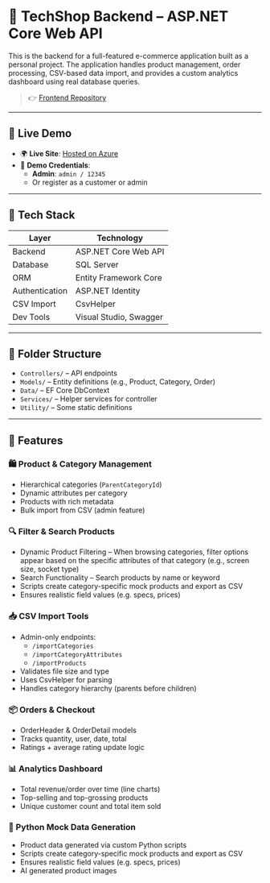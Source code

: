 # 🛒 TechShop Backend – ASP.NET Core Web API

This is the backend for a full-featured e-commerce application built as a personal project. The application handles product management, order processing, CSV-based data import, and provides a custom analytics dashboard using real database queries.

> 👉 [Frontend Repository](https://github.com/AtakanDelikan/TechShop_frontend)

---

## 🔗 Live Demo

- 🌍 **Live Site**: [Hosted on Azure](https://tech-shop.azurewebsites.net/)
- 👤 **Demo Credentials**:
  - **Admin**: `admin / 12345`
  - Or register as a customer or admin

---

## 🧱 Tech Stack

| Layer          | Technology             |
| -------------- | ---------------------- |
| Backend        | ASP.NET Core Web API   |
| Database       | SQL Server             |
| ORM            | Entity Framework Core  |
| Authentication | ASP.NET Identity       |
| CSV Import     | CsvHelper              |
| Dev Tools      | Visual Studio, Swagger |

---

## 📂 Folder Structure

- `Controllers/` – API endpoints
- `Models/` – Entity definitions (e.g., Product, Category, Order)
- `Data/` – EF Core DbContext
- `Services/` – Helper services for controller
- `Utility/` – Some static definitions

---

## 🧩 Features

### 🛍️ Product & Category Management

- Hierarchical categories (`ParentCategoryId`)
- Dynamic attributes per category
- Products with rich metadata
- Bulk import from CSV (admin feature)

### 🔍 Filter & Search Products

- Dynamic Product Filtering – When browsing categories, filter options appear based on the specific attributes of that category (e.g., screen size, socket type)
- Search Functionality – Search products by name or keyword
- Scripts create category-specific mock products and export as CSV
- Ensures realistic field values (e.g. specs, prices)

### 📥 CSV Import Tools

- Admin-only endpoints:
  - `/importCategories`
  - `/importCategoryAttributes`
  - `/importProducts`
- Validates file size and type
- Uses CsvHelper for parsing
- Handles category hierarchy (parents before children)

### 📦 Orders & Checkout

- OrderHeader & OrderDetail models
- Tracks quantity, user, date, total
- Ratings + average rating update logic

### 📊 Analytics Dashboard

- Total revenue/order over time (line charts)
- Top-selling and top-grossing products
- Unique customer count and total item sold

### 🧪 Python Mock Data Generation

- Product data generated via custom Python scripts
- Scripts create category-specific mock products and export as CSV
- Ensures realistic field values (e.g. specs, prices)
- AI generated product images
